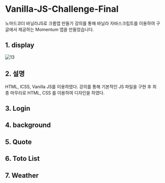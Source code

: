 # Vanilla-JS-Challenge-Final
노마드코더 바닐라JS로 크롬앱 만들기 강의를 통해 바닐라 자바스크립트를 이용하여 구글에서 제공하는 Momentum 앱을 만들었습니다. 
## 1. display
![13](https://user-images.githubusercontent.com/62588402/159166292-4212dec3-fff4-4b9d-b6db-922256c5155e.PNG)
## 2. 설명
HTML, lCSS, Vanilla JS를 이용하였다. 강의를 통해 기본적인 JS 파일을 구현 후 최종 마무리로 HTML, CSS 를 이용하여 디자인을 하였다.
## 3. Login

## 4. background

## 5. Quote

## 6. Toto List

## 7. Weather
